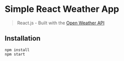 # Simple React Weather App

> React.js - Built with the [Open Weather API](https://api.openweathermap.org)

## Installation

```
npm install
npm start
```
